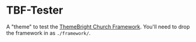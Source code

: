 # TBF-Tester

A "theme" to test the [ThemeBright Church Framework](https://github.com/themebright/ThemeBright-Church-Framework). You'll need to drop the framework in as `./framework/`.

